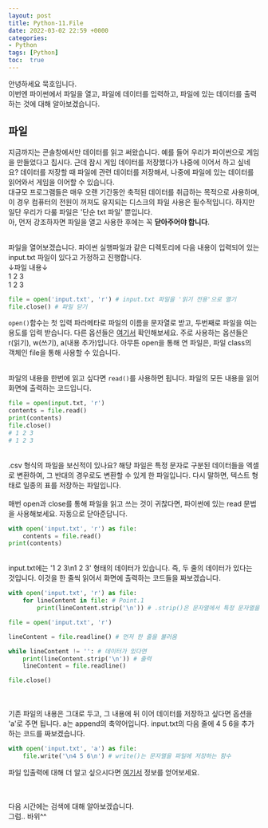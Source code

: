 ```yaml
---
layout: post
title: Python-11.File
date: 2022-03-02 22:59 +0000
categories:
- Python
tags: [Python]
toc:  true
---
```


안녕하세요 묵호입니다.<br>
이번엔 파이썬에서 파일을 열고, 파일에 데이터를 입력하고, 파일에 있는 데이터를 출력하는 것에 대해 알아보겠습니다.

## 파일<br>
지금까지는 콘솔창에서만 데이터를 읽고 써왔습니다. 예를 들어 우리가 파이썬으로 게임을 만들었다고 칩시다. 근데 잠시 게임 데이터를 저장했다가 나중에 이어서 하고 싶네요? 데이터를 저장할 때 파일에 관련 데이터를 저장해서, 나중에 파일에 있는 데이터를 읽어와서 게임을 이어할 수 있습니다.<br>
대규모 프로그램들은 매우 오랜 기간동안 축적된 데이터를 취급하는 목적으로 사용하며, 이 경우 컴퓨터의 전원이 꺼져도 유지되는 디스크의 파일 사용은 필수적입니다. 하지만 일단 우리가 다룰 파일은 '단순 txt 파일' 뿐입니다.<br>아, 먼저 강조하자면 파일을 열고 사용한 후에는 꼭 **닫아주어야 합니다**.<br><br>

파일을 열어보겠습니다. 파이썬 실행파일과 같은 디렉토리에 다음 내용이 입력되어 있는 input.txt 파일이 있다고 가정하고 진행합니다.<br>
↓파일 내용↓<br>
1 2 3<br>
1 2 3

```python
file = open('input.txt', 'r') # input.txt 파일을 '읽기 전용'으로 열기
file.close() # 파일 닫기
```
``open()``함수는 첫 입력 파라메타로 파일의 이름을 문자열로 받고, 두번째로 파일을 여는 용도를 입력 받습니다. 다른 옵션들은 [여기서](https://docs.python.org/3/tutorial/inputoutput.html#reading-and-writing-files) 확인해보세요. 주로 사용하는 옵션들은 r(읽기), w(쓰기), a(내용 추가)입니다. 아무튼 open을 통해 연 파일은, 파일 class의 객체인 file을 통해 사용할 수 있습니다.<br><br>

파일의 내용을 한번에 읽고 싶다면 ``read()``를 사용하면 됩니다. 파일의 모든 내용을 읽어 화면에 출력하는 코드입니다.
```python
file = open(input.txt, 'r')
contents = file.read()
print(contents)
file.close()
# 1 2 3
# 1 2 3
```
<br>
.csv 형식의 파일을 보신적이 있나요? 해당 파일은 특정 문자로 구분된 데이터들을 엑셀로 변환하여, 그 반대의 경우로도 변환할 수 있게 한 파일입니다. 다시 말하면, 텍스트 형태로 일종의 표를 저장하는 파일입니다.<br><br>
매번 open과 close를 통해 파일을 읽고 쓰는 것이 귀찮다면, 파이썬에 있는 read 문법을 사용해보세요. 자동으로 닫아준답니다.

```python
with open('input.txt', 'r') as file:
    contents = file.read()
print(contents)
```
<br>
input.txt에는 '1 2 3\n1 2 3' 형태의 데이터가 있습니다. 즉, 두 줄의 데이터가 있다는 것입니다. 이것을 한 줄씩 읽어서 화면에 출력하는 코드들을 짜보겠습니다.

```python
with open('input.txt', 'r') as file:
    for lineContent in file: # Point.1
        print(lineContent.strip('\n')) # .strip()은 문자열에서 특정 문자열을 제거하는 함수
```
```python
file = open('input.txt', 'r')

lineContent = file.readline() # 먼저 한 줄을 불러옴

while lineContent != '': # 데이터가 있다면
    print(lineContent.strip('\n')) # 출력
    lineContent = file.readline()

file.close()
```
<br><br>
기존 파일의 내용은 그대로 두고, 그 내용에 뒤 이어 데이터를 저장하고 싶다면 옵션을 'a'로 주면 됩니다. a는 append의 축약어입니다. input.txt의 다음 줄에 4 5 6을 추가하는 코드를 짜보겠습니다.

```python
with open('input.txt', 'a') as file:
    file.write('\n4 5 6\n') # write()는 문자열을 파일에 저장하는 함수
```
파일 입출력에 대해 더 알고 싶으시다면 [여기서](https://wikidocs.net/26) 정보를 얻어보세요.

<br><br>
다음 시간에는 검색에 대해 알아보겠습니다.<br>
그럼.. 바위^^<br>